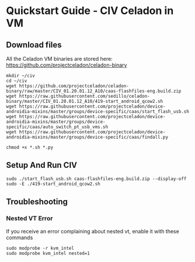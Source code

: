 # Quickstart Guide - CIV Celadon in VM

## Download files
All the Celadon VM binaries are stored here: https://github.com/projectceladon/celadon-binary
```
mkdir ~/civ
cd ~/civ
wget https://github.com/projectceladon/celadon-binary/raw/master/CIV_01.20.01.12_A10/caas-flashfiles-eng.build.zip
wget https://raw.githubusercontent.com/sedillo/celadon-binary/master/CIV_01.20.01.12_A10/419-start_android_qcow2.sh
wget https://raw.githubusercontent.com/projectceladon/device-androidia-mixins/master/groups/device-specific/caas/start_flash_usb.sh
wget https://raw.githubusercontent.com/projectceladon/device-androidia-mixins/master/groups/device-specific/caas/auto_switch_pt_usb_vms.sh
wget https://raw.githubusercontent.com/projectceladon/device-androidia-mixins/master/groups/device-specific/caas/findall.py

chmod +x *.sh *.py
```

## Setup And Run CIV
```
sudo ./start_flash_usb.sh caas-flashfiles-eng.build.zip --display-off
sudo -E ./419-start_android_qcow2.sh
```
## Troubleshooting
### Nested VT Error
If you receive an error complaining about nested vt, enable it with these commands
```
sudo modprobe -r kvm_intel
sudo modprobe kvm_intel nested=1
```
